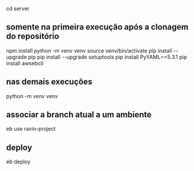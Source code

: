 cd server

## somente na primeira execução após a clonagem do repositório
npm install
python -m venv venv
source venv/bin/activate
pip install --upgrade pip
pip install --upgrade setuptools
pip install PyYAML==5.3.1
pip install awsebcli

## nas demais execuções
python -m venv venv

## associar a branch atual a um ambiente
eb use ravin-project

## deploy
eb deploy

